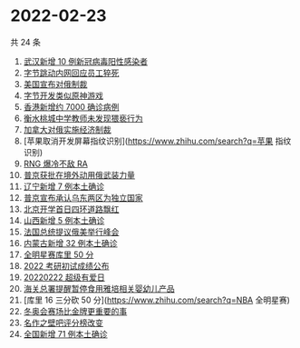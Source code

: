 # 2022-02-23

共 24 条

<!-- BEGIN ZHIHUSEARCH -->
<!-- 最后更新时间 Wed Feb 23 2022 11:09:50 GMT+0800 (China Standard Time) -->
1. [武汉新增 10 例新冠病毒阳性感染者](https://www.zhihu.com/search?q=武汉新增)
1. [字节跳动内网回应员工猝死](https://www.zhihu.com/search?q=字节跳动员工)
1. [美国宣布对俄制裁](https://www.zhihu.com/search?q=美国制裁俄罗斯)
1. [字节开发类似原神游戏](https://www.zhihu.com/search?q=原神)
1. [香港新增约 7000 确诊病例](https://www.zhihu.com/search?q=香港疫情)
1. [衡水桃城中学教师未发现猥亵行为](https://www.zhihu.com/search?q=衡水桃城中学)
1. [加拿大对俄实施经济制裁](https://www.zhihu.com/search?q=经济制裁)
1. [苹果取消开发屏幕指纹识别](https://www.zhihu.com/search?q=苹果 指纹识别)
1. [RNG 爆冷不敌 RA](https://www.zhihu.com/search?q=rng)
1. [普京获批在境外动用俄武装力量](https://www.zhihu.com/search?q=普京)
1. [辽宁新增 7 例本土确诊](https://www.zhihu.com/search?q=辽宁新增)
1. [普京宣布承认乌东两区为独立国家](https://www.zhihu.com/search?q=俄罗斯乌克兰)
1. [北京开学首日四环道路飘红](https://www.zhihu.com/search?q=北京开学)
1. [山西新增 5 例本土确诊](https://www.zhihu.com/search?q=山西新增)
1. [法国总统提议俄美举行峰会](https://www.zhihu.com/search?q=法国总统提议)
1. [内蒙古新增 32 例本土确诊](https://www.zhihu.com/search?q=内蒙古新增)
1. [全明星赛库里 50 分](https://www.zhihu.com/search?q=全明星)
1. [2022 考研初试成绩公布](https://www.zhihu.com/search?q=考研成绩)
1. [20220222 超级有爱日](https://www.zhihu.com/search?q=20220222)
1. [海关总署提醒暂停食用雅培相关婴幼儿产品](https://www.zhihu.com/search?q=雅培)
1. [库里 16 三分砍 50 分](https://www.zhihu.com/search?q=NBA 全明星赛)
1. [冬奥会赛场比金牌更重要的事](https://www.zhihu.com/search?q=冬奥会赛场)
1. [名作之壁吧评分榜改变](https://www.zhihu.com/search?q=名作之壁吧)
1. [全国新增 71 例本土确诊](https://www.zhihu.com/search?q=全国新增)
<!-- END ZHIHUSEARCH -->
